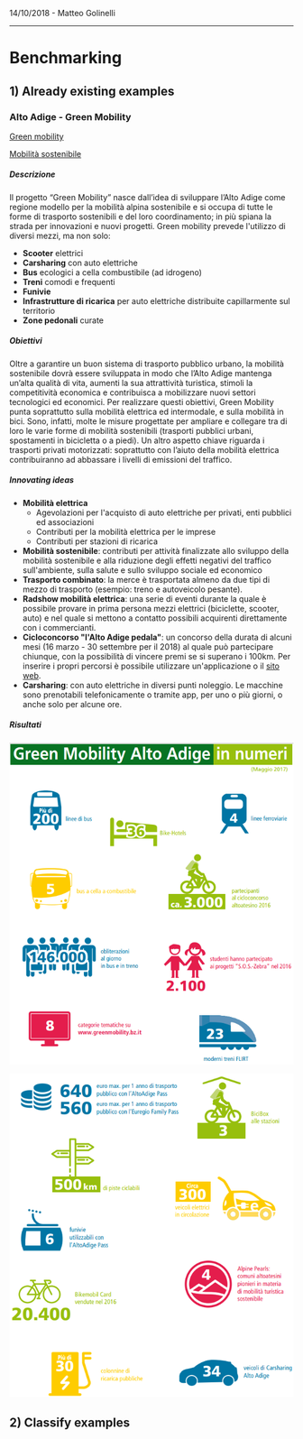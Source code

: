 14/10/2018 - Matteo Golinelli
___

# Benchmarking

## 1) Already existing examples

### Alto Adige - Green Mobility

[Green mobility](https://www.greenmobility.bz.it/it/ "Green mobility")

[Mobilità sostenibile](http://www.provincia.bz.it/turismo-mobilita/mobilita/mobilita-sicura-sostenibile/mobilita-sostenibile.asp "Mobilità sostenibile")


##### Descrizione
Il progetto “Green Mobility” nasce dall’idea di sviluppare l’Alto Adige come regione modello per la mobilità alpina sostenibile e si occupa di tutte le forme di trasporto sostenibili e del loro coordinamento; in più spiana la strada per innovazioni e nuovi progetti. Green mobility prevede l'utilizzo di diversi mezzi, ma non solo:
- **Scooter** elettrici
- **Carsharing** con auto elettriche
- **Bus** ecologici a cella combustibile (ad idrogeno)
- **Treni** comodi e frequenti
- **Funivie**
- **Infrastrutture di ricarica** per auto elettriche distribuite capillarmente sul territorio
- **Zone pedonali** curate

##### Obiettivi
Oltre a garantire un buon sistema di trasporto pubblico urbano, la mobilità sostenibile dovrà essere sviluppata in modo che l’Alto Adige mantenga un’alta qualità di vita, aumenti la sua attrattività turistica, stimoli la competitività economica e contribuisca a mobilizzare nuovi settori tecnologici ed economici. Per realizzare questi obiettivi, Green Mobility punta soprattutto sulla mobilità elettrica ed intermodale, e sulla mobilità in bici. Sono, infatti, molte le misure progettate per ampliare e collegare tra di loro le varie forme di mobilità sostenibili (trasporti pubblici urbani, spostamenti in bicicletta o a piedi). Un altro aspetto chiave riguarda i trasporti privati motorizzati: soprattutto con l’aiuto della mobilità elettrica contribuiranno ad abbassare i livelli di emissioni del traffico.

##### Innovating ideas
- **Mobilità elettrica**
    - Agevolazioni per l'acquisto di auto elettriche per privati, enti pubblici ed associazioni
    - Contributi per la mobilità elettrica per le imprese
    - Contributi per stazioni di ricarica
- **Mobilità sostenibile**: contributi per attività finalizzate allo sviluppo della mobilità sostenibile e alla riduzione degli effetti negativi del traffico sull'ambiente, sulla salute e sullo sviluppo sociale ed economico
- **Trasporto combinato**: la merce è trasportata almeno da due tipi di mezzo di trasporto (esempio: treno e autoveicolo pesante).
- **Radshow mobilità elettrica**: una serie di eventi durante la quale è possibile provare in prima persona mezzi elettrici (biciclette, scooter, auto) e nel quale si mettono a contatto possibili acquirenti direttamente con i commercianti.
- **Cicloconcorso "l'Alto Adige pedala"**: un concorso della durata di alcuni mesi (16 marzo - 30 settembre per il 2018) al quale può partecipare chiunque, con la possibilità di vincere premi se si superano i 100km. Per inserire i propri percorsi è possibile utilizzare un'applicazione o il [sito web](https://www.altoadigepedala.bz.it/ "l'Alto Adige pedala").
- **Carsharing**: con auto elettriche in diversi punti noleggio. Le macchine sono prenotabili telefonicamente o tramite app, per uno o più giorni, o anche solo per alcune ore.

##### Risultati

![Risultati](img/risultati1.png "Risultati")

![Risultati](img/risultati2.png "Risultati")

## 2) Classify examples
